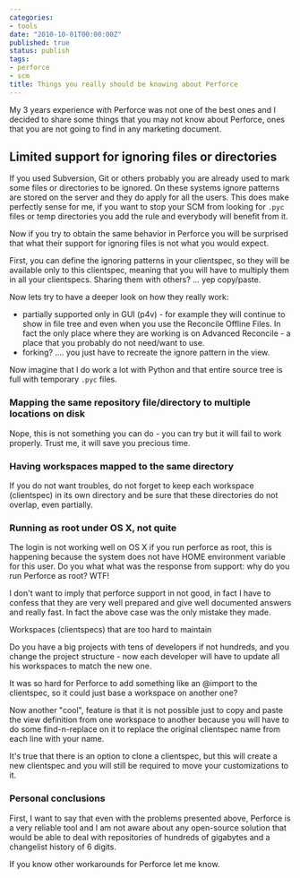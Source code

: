 ```yaml
---
categories:
- tools
date: "2010-10-01T00:00:00Z"
published: true
status: publish
tags:
- perforce
- scm
title: Things you really should be knowing about Perforce
---
```

My 3 years experience with Perforce was not one of the best ones and I decided to share some things that you may not know about Perforce, ones that you are not going to find in any marketing document.
<!--more-->
## Limited support for ignoring files or directories
 If you used Subversion, Git or others probably you are already used to mark some files or directories to be ignored. On these systems ignore patterns are stored on the server and they do apply for all the users. This does make perfectly sense for me, if you want to stop your SCM from looking for ``.pyc`` files or temp directories you add the rule and everybody will benefit from it.

Now if you try to obtain the same behavior in Perforce you will be surprised that what their support for ignoring files is not what you would expect.

First, you can define the ignoring patterns in your clientspec, so they will be available only to this clientspec, meaning that you will have to multiply them in all your clientspecs. Sharing them with others? ... yep copy/paste.

Now lets try to have a deeper look on how they really work:

*   partially supported only in GUI (p4v) - for example they will continue to show in file tree and even when you use the Reconcile Offline Files. In fact the only place where they are working is on Advanced Reconcile - a place that you probably do not need/want to use.</li>
*   forking? .... you just have to recreate the ignore pattern in the view.

Now imagine that I do work a lot with Python and that entire source tree is full with temporary ``.pyc`` files.

### Mapping the same repository file/directory to multiple locations on disk

Nope, this is not something you can do - you can try but it will fail to work properly. Trust me, it will save you precious time.

### Having workspaces mapped to the same directory

If you do not want troubles, do not forget to keep each workspace (clientspec) in its own directory and be sure that these directories do not overlap, even partially.

### Running as root under OS X, not quite
The login is not working well on OS X if you run perforce as root, this is happening because the system does not have HOME environment variable for this user. Do you what what was the response from support: why do you run Perforce as root? WTF!

I don't want to imply that perforce support in not good, in fact I have to confess that they are very well prepared and give well documented answers and really fast. In fact the above case was the only mistake they made.

Workspaces (clientspecs) that are too hard to maintain

Do you have a big projects with tens of developers if not hundreds, and you change the project structure - now each developer will have to update all his workspaces to match the new one.

It was so hard for Perforce to add something like an @import to the clientspec, so it could just base a workspace on another one?

Now another "cool", feature is that it is not possible just to copy and paste the view definition from one workspace to another because you will have to do some find-n-replace on it to replace the original clientspec name from each line with your name.

It's true that there is an option to clone a clientspec, but this will create a new clientspec and you will still be required to move your customizations to it.

### Personal conclusions
First, I want to say that even with the problems presented above, Perforce is a very reliable tool and I am not aware about any open-source solution that would be able to deal with repositories of hundreds of gigabytes and a changelist history of 6 digits.

If you know other workarounds for Perforce let me know.
